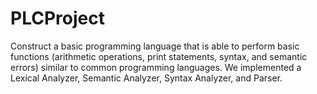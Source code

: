 # PLCProject
Construct a basic programming language that is able to perform basic functions (arithmetic operations, print statements, syntax, and semantic errors)  similar to common programming languages. We implemented a Lexical Analyzer, Semantic Analyzer, Syntax Analyzer, and Parser. 
